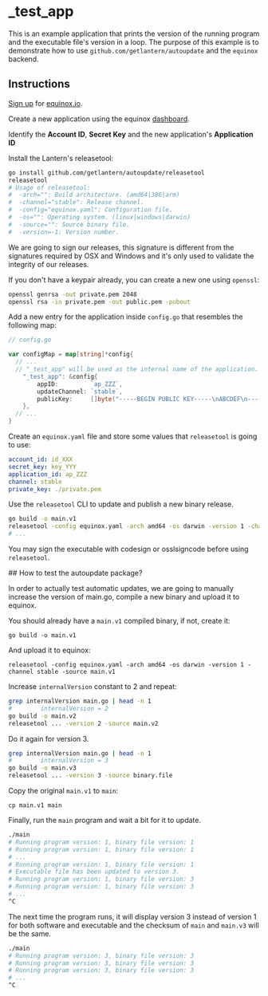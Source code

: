 # _test_app

This is an example application that prints the version of the running program
and the executable file's version in a loop. The purpose of this example is to
demonstrate how to use `github.com/getlantern/autoupdate` and the `equinox`
backend.

## Instructions

[Sign up](https://equinox.io/user/signup) for [equinox.io][1].

Create a new application using the equinox
[dashboard](https://equinox.io/dashboard).

Identify the **Account ID**, **Secret Key** and the new application's
**Application ID**

Install the Lantern's releasetool:

```sh
go install github.com/getlantern/autoupdate/releasetool
releasetool
# Usage of releasetool:
#  -arch="": Build architecture. (amd64|386|arm)
#  -channel="stable": Release channel.
#  -config="equinox.yaml": Configuration file.
#  -os="": Operating system. (linux|windows|darwin)
#  -source="": Source binary file.
#  -version=-1: Version number.
```

We are going to sign our releases, this signature is different from the
signatures required by OSX and Windows and it's only used to validate the
integrity of our releases.

If you don't have a keypair already, you can create a new one using `openssl`:

```sh
openssl genrsa -out private.pem 2048
openssl rsa -in private.pem -out public.pem -pubout
```

Add a new entry for the application inside `config.go` that resembles the
following map:

```go
// config.go

var configMap = map[string]*config{
  // ...
  // "_test_app" will be used as the internal name of the application.
	"_test_app": &config{
		appID:         `ap_ZZZ`,
		updateChannel: `stable`,
		publicKey:     []byte("-----BEGIN PUBLIC KEY-----\nABCDEF\n-----END PUBLIC KEY-----\n"),
	},
  // ...
}
```

Create an `equinox.yaml` file and store some values that `releasetool` is going
to use:

```yaml
account_id: id_XXX
secret_key: key_YYY
application_id: ap_ZZZ
channel: stable
private_key: ./private.pem
```

Use the `releasetool` CLI to update and publish a new binary release.

```sh
go build -o main.v1
releasetool -config equinox.yaml -arch amd64 -os darwin -version 1 -channel stable -source main.v1
# ...
```

You may sign the executable with codesign or osslsigncode before using
`releasetool`.

## How to test the autoupdate package?

In order to actually test automatic updates, we are going to manually increase
the version of main.go, compile a new binary and upload it to equinox.

You should already have a `main.v1` compiled binary, if not, create it:

```
go build -o main.v1
```

And upload it to equinox:

```
releasetool -config equinox.yaml -arch amd64 -os darwin -version 1 -channel stable -source main.v1
```

Increase `internalVersion` constant to 2 and repeat:

```sh
grep internalVersion main.go | head -n 1
#        internalVersion = 2
go build -o main.v2
releasetool ... -version 2 -source main.v2
```

Do it again for version 3.

```sh
grep internalVersion main.go | head -n 1
#        internalVersion = 3
go build -o main.v3
releasetool ... -version 3 -source binary.file
```

Copy the original `main.v1` to `main`:

```
cp main.v1 main
```

Finally, run the `main` program and wait a bit for it to update.

```sh
./main
# Running program version: 1, binary file version: 1
# Running program version: 1, binary file version: 1
# ...
# Running program version: 1, binary file version: 1
# Executable file has been updated to version 3.
# Running program version: 1, binary file version: 3
# Running program version: 1, binary file version: 3
# ...
^C
```

The next time the program runs, it will display version 3 instead of version 1
for both software and executable and the checksum of `main` and `main.v3` will
be the same.

```sh
./main
# Running program version: 3, binary file version: 3
# Running program version: 3, binary file version: 3
# Running program version: 3, binary file version: 3
# ...
^C
```

[1]: https://equinox.io/
